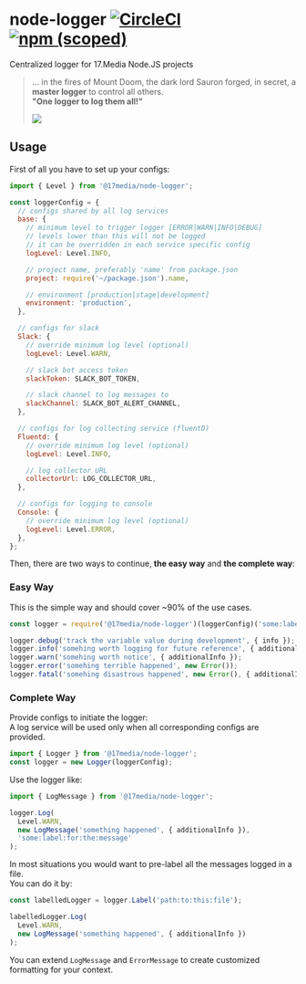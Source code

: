 # node-logger [![CircleCI](https://circleci.com/gh/17media/node-logger/tree/master.svg?style=shield)](https://circleci.com/gh/17media/node-logger/tree/master) [![npm (scoped)](https://img.shields.io/npm/v/@17media/node-logger.svg)]()
Centralized logger for 17.Media Node.JS projects

> ... in the fires of Mount Doom, the dark lord Sauron forged, in secret, a **master logger** to control all others.<br>
> **"One logger to log them all!"**
>
> ![](https://i0.wp.com/media2.slashfilm.com/slashfilm/wp/wp-content/images/lordoftherings-ring-map.jpg)

## Usage

First of all you have to set up your configs:
```js
import { Level } from '@17media/node-logger';

const loggerConfig = {
  // configs shared by all log services
  base: {
    // minimum level to trigger logger [ERROR|WARN|INFO|DEBUG]
    // levels lower than this will not be logged
    // it can be overridden in each service specific config
    logLevel: Level.INFO,

    // project name, preferably 'name' from package.json
    project: require('~/package.json').name,

    // environment [production|stage|development]
    environment: 'production',
  },

  // configs for slack
  Slack: {
    // override minimum log level (optional)
    logLevel: Level.WARN,

    // slack bot access token
    slackToken: SLACK_BOT_TOKEN,

    // slack channel to log messages to
    slackChannel: SLACK_BOT_ALERT_CHANNEL,
  },

  // configs for log collecting service (fluentD)
  Fluentd: {
    // override minimum log level (optional)
    logLevel: Level.INFO,

    // log collector URL
    collectorUrl: LOG_COLLECTOR_URL,
  },

  // configs for logging to console
  Console: {
    // override minimum log level (optional)
    logLevel: Level.ERROR,
  },
};
```

Then, there are two ways to continue, **the easy way** and **the complete way**:

### Easy Way

This is the simple way and should cover ~90% of the use cases.
```js
const logger = require('@17media/node-logger')(loggerConfig)('some:label');

logger.debug('track the variable value during development', { info });
logger.info('somehing worth logging for future reference', { additionalInfo });
logger.warn('somehing worth notice', { additionalInfo });
logger.error('somehing terrible happened', new Error());
logger.fatal('somehing disastrous happened', new Error(), { additionalInfo });
```

### Complete Way

Provide configs to initiate the logger:<br>
A log service will be used only when all corresponding configs are provided.
```js
import { Logger } from '@17media/node-logger';
const logger = new Logger(loggerConfig);
```

Use the logger like:
```js
import { LogMessage } from '@17media/node-logger';

logger.Log(
  Level.WARN,
  new LogMessage('something happened', { additionalInfo }),
  'some:label:for:the:message'
);
```

In most situations you would want to pre-label all the messages logged in a file.<br>
You can do it by:
```js
const labelledLogger = logger.Label('path:to:this:file');

labelledLogger.Log(
  Level.WARN,
  new LogMessage('something happened', { additionalInfo })
);
```

You can extend `LogMessage` and `ErrorMessage` to create customized formatting for your context.
